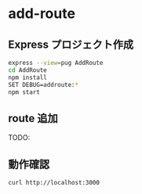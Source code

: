 add-route
=========

Express プロジェクト作成
------------------------

```sh
express --view=pug AddRoute
cd AddRoute
npm install
SET DEBUG=addroute:*
npm start
```

route 追加
----------

TODO:


動作確認
--------

```sh
curl http://localhost:3000
```



